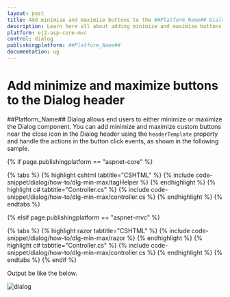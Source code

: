 ```yaml
---
layout: post
title: Add minimize and maximize buttons to the ##Platform_Name## Dialog header
description: Learn here all about adding minimize and maximize buttons to Syncfusion ##Platform_Name## Dialog component of Syncfusion Essential JS 2 and more.
platform: ej2-asp-core-mvc
control: dialog
publishingplatform: ##Platform_Name##
documentation: ug
---
```


# Add minimize and maximize buttons to the Dialog header

##Platform_Name## Dialog allows end users to either minimize or maximize the Dialog component. You can add minimize and maximize custom buttons near the close icon in the Dialog header using the `headerTemplate` property and handle the actions in the button click events, as shown in the following sample.


{% if page.publishingplatform == "aspnet-core" %}

{% tabs %}
{% highlight cshtml tabtitle="CSHTML" %}
{% include code-snippet/dialog/how-to/dlg-min-max/tagHelper %}
{% endhighlight %}
{% highlight c# tabtitle="Controller.cs" %}
{% include code-snippet/dialog/how-to/dlg-min-max/controller.cs %}
{% endhighlight %}
{% endtabs %}

{% elsif page.publishingplatform == "aspnet-mvc" %}

{% tabs %}
{% highlight razor tabtitle="CSHTML" %}
{% include code-snippet/dialog/how-to/dlg-min-max/razor %}
{% endhighlight %}
{% highlight c# tabtitle="Controller.cs" %}
{% include code-snippet/dialog/how-to/dlg-min-max/controller.cs %}
{% endhighlight %}
{% endtabs %}
{% endif %}

Output be like the below.

![dialog](../images/min-max.png)
